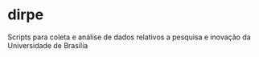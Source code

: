 # dirpe
Scripts para coleta e análise de dados relativos a pesquisa e inovação da Universidade de Brasília
